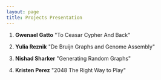 ```yaml
---
layout: page
title: Projects Presentation
---
```


1. **Gwenael Gatto** "To Ceasar Cypher And Back" 

1. **Yulia Reznik** "De Bruijn Graphs and Genome Assembly"

1. **Nishad Sharker** "Generating Random Graphs"

1. **Kristen Perez** "2048 The Right Way to Play"

<!--
1. **Scott Chow** "Maze generation using Prim's algorithm" 

1. **Antony Melendez** "Dijkstra's shortest path algorithm"

1. **Alex Siu** "Computing Probabilities in Poker"
-->

<!--
1. 9:50. **Evan Fredericksen** "Big-O time complexity of sorting algorithms"

1. 10:00. **Prisuja Rajak** "Origin of mathematical induction"

1. 10:10. **Michael Fuentes** "Map coloring game"

1. 10:20. **Syed	Haque** "Connectivity of random graphs. Giant connected component"

1. 10:30. **Yosef Yudborovsky** "Generating large prime numbers"

1. 10:40. **David Bohl** "Procedural music. Cellular automata"

1. 10:50. **Alsonel Rosario** "Solving Minesweeper"

-->

<!--

1. 7:05.  **Yan Zhen Lin** "Fractals"

1. 7:13.  **Raheed Akand** "Wolfram Automaton"

1. 7:21. **Yulia Emelyanova** "Logical paradoxes"

1. 7:29. **Carlos Rodriguez** "Generation of Permutations and Combinations"

1. 7:37. **Anton De Silva** "Automatic Summarization of Text: An Extractive Approach"

1. 7:45. **Walee Ahmed** "Keeping Secrets ..."

1. 7:53. **Justin Tung** "Pathfinder"

1. 8:01. **Yarley Geffrard** "Procedural Music Generation"

1. 8:09. **Yadiel Hernandez, Josue Pichardo** "Lotka-Volterra Model: Stochastic simulation"

-->
